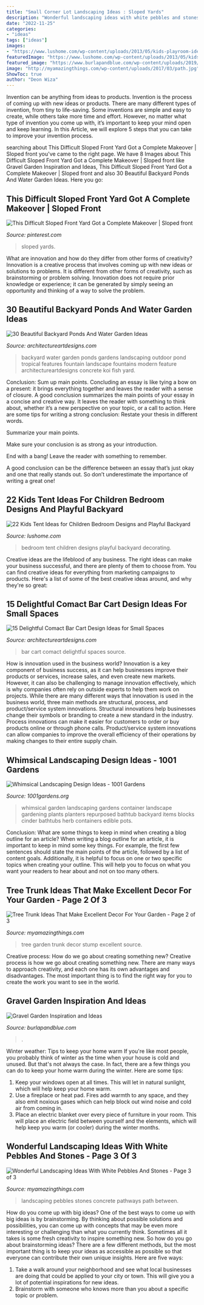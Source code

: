 ```yaml
---
title: "Small Corner Lot Landscaping Ideas : Sloped Yards"
description: "Wonderful landscaping ideas with white pebbles and stones"
date: "2022-11-25"
categories:
- "ideas"
tags: ["ideas"]
images:
- "https://www.lushome.com/wp-content/uploads/2013/05/kids-playroom-ideas-tents-children-bedroom-16.jpg"
featuredImage: "https://www.lushome.com/wp-content/uploads/2013/05/kids-playroom-ideas-tents-children-bedroom-16.jpg"
featured_image: "https://www.burlapandblue.com/wp-content/uploads/2019/09/✔-62-Cool-and-Beautiful-Front-Yard-Landscaping-Ideas-62.jpg"
image: "http://myamazingthings.com/wp-content/uploads/2017/03/path.jpg"
ShowToc: true
author: "Deon Wiza"
---
```



Invention can be anything from ideas to products.
Invention is the process of coming up with new ideas or products. There are many different types of invention, from tiny to life-saving. Some inventions are simple and easy to create, while others take more time and effort. However, no matter what type of invention you come up with, it’s important to keep your mind open and keep learning. In this Article, we will explore 5 steps that you can take to improve your invention process.

	

		
searching about This Difficult Sloped Front Yard Got a Complete Makeover | Sloped front you've came to the right page. We have 8 Images about This Difficult Sloped Front Yard Got a Complete Makeover | Sloped front like Gravel Garden Inspiration and Ideas, This Difficult Sloped Front Yard Got a Complete Makeover | Sloped front and also 30 Beautiful Backyard Ponds And Water Garden Ideas. Here you go:
		
    
## This Difficult Sloped Front Yard Got A Complete Makeover | Sloped Front

<img loading=lazy src="https://i.pinimg.com/736x/31/04/a7/3104a798540cc6fbb13138e79c5221d7.jpg" onerror="this.onerror=null;this.src='https://tse2.mm.bing.net/th?id=OIP.q-ph-FbBuzc9vE1VIPOc9QHaJ3&amp;pid=15.1';" alt="This Difficult Sloped Front Yard Got a Complete Makeover | Sloped front">

_Source: pinterest.com_

>sloped yards. 

	

What are innovation and how do they differ from other forms of creativity?
Innovation is a creative process that involves coming up with new ideas or solutions to problems. It is different from other forms of creativity, such as brainstorming or problem solving. Innovation does not require prior knowledge or experience; it can be generated by simply seeing an opportunity and thinking of a way to solve the problem.

    
## 30 Beautiful Backyard Ponds And Water Garden Ideas

<img loading=lazy src="http://www.architectureartdesigns.com/wp-content/uploads/2013/04/Backyard-ArchitectureArtDesigns-4.jpg" onerror="this.onerror=null;this.src='https://tse4.mm.bing.net/th?id=OIP.pTQD_cy7exuwIXpbB3XA8AHaLH&amp;pid=15.1';" alt="30 Beautiful Backyard Ponds And Water Garden Ideas">

_Source: architectureartdesigns.com_

>backyard water garden ponds gardens landscaping outdoor pond tropical features fountain landscape fountains modern feature architectureartdesigns concrete koi fish yard. 

	

Conclusion: Sum up main points.
Concluding an essay is like tying a bow on a present: it brings everything together and leaves the reader with a sense of closure. A good conclusion summarizes the main points of your essay in a concise and creative way. It leaves the reader with something to think about, whether it’s a new perspective on your topic, or a call to action. Here are some tips for writing a strong conclusion:
 Restate your thesis in different words.

Summarize your main points.

Make sure your conclusion is as strong as your introduction.

End with a bang! Leave the reader with something to remember.

A good conclusion can be the difference between an essay that’s just okay and one that really stands out. So don’t underestimate the importance of writing a great one!

    
## 22 Kids Tent Ideas For Children Bedroom Designs And Playful Backyard

<img loading=lazy src="https://www.lushome.com/wp-content/uploads/2013/05/kids-playroom-ideas-tents-children-bedroom-16.jpg" onerror="this.onerror=null;this.src='https://tse3.mm.bing.net/th?id=OIP.qo917VrVTGVjl0LJkXFLHAAAAA&amp;pid=15.1';" alt="22 Kids Tent Ideas for Children Bedroom Designs and Playful Backyard">

_Source: lushome.com_

>bedroom tent children designs playful backyard decorating. 

	

Creative ideas are the lifeblood of any business. The right ideas can make your business successful, and there are plenty of them to choose from. You can find creative ideas for everything from marketing campaigns to products. Here's a list of some of the best creative ideas around, and why they're so great: 

    
## 15 Delightful Comact Bar Cart Design Ideas For Small Spaces

<img loading=lazy src="http://www.architectureartdesigns.com/wp-content/uploads/2015/01/842.jpg" onerror="this.onerror=null;this.src='https://tse3.mm.bing.net/th?id=OIP.cAtT5l254mXERev5_LJPxgHaJ3&amp;pid=15.1';" alt="15 Delightful Comact Bar Cart Design Ideas for Small Spaces">

_Source: architectureartdesigns.com_

>bar cart comact delightful spaces source. 

	

How is innovation used in the business world?
Innovation is a key component of business success, as it can help businesses improve their products or services, increase sales, and even create new markets. However, it can also be challenging to manage innovation effectively, which is why companies often rely on outside experts to help them work on projects. 
While there are many different ways that innovation is used in the business world, three main methods are structural, process, and product/service system innovations. Structural innovations help businesses change their symbols or branding to create a new standard in the industry. Process innovations can make it easier for customers to order or buy products online or through phone calls. Product/service system innovations can allow companies to improve the overall efficiency of their operations by making changes to their entire supply chain.

    
## Whimsical Landscaping Design Ideas - 1001 Gardens

<img loading=lazy src="https://www.1001gardens.org/wp-content/uploads/2014/08/whimsical2.jpg" onerror="this.onerror=null;this.src='https://tse1.mm.bing.net/th?id=OIP.TFdEJ0368r5dBmQCdnwkAQHaJ3&amp;pid=15.1';" alt="Whimsical Landscaping Design Ideas - 1001 Gardens">

_Source: 1001gardens.org_

>whimsical garden landscaping gardens container landscape gardening plants planters repurposed bathtub backyard items blocks cinder bathtubs herb containers edible pots. 

	

Conclusion: What are some things to keep in mind when creating a blog outline for an article?
When writing a blog outline for an article, it is important to keep in mind some key things. For example, the first few sentences should state the main points of the article, followed by a list of content goals. Additionally, it is helpful to focus on one or two specific topics when creating your outline. This will help you to focus on what you want your readers to hear about and not on too many others.

    
## Tree Trunk Ideas That Make Excellent Decor For Your Garden - Page 2 Of 3

<img loading=lazy src="http://myamazingthings.com/wp-content/uploads/2017/08/tree-stump-ideas-12.jpg" onerror="this.onerror=null;this.src='https://tse3.mm.bing.net/th?id=OIP.TucIk3LJ-UGQmZ5tR0-zUQHaJ4&amp;pid=15.1';" alt="Tree Trunk Ideas That Make Excellent Decor For Your Garden - Page 2 of 3">

_Source: myamazingthings.com_

>tree garden trunk decor stump excellent source. 

	

Creative process: How do we go about creating something new?
Creative process is how we go about creating something new. There are many ways to approach creativity, and each one has its own advantages and disadvantages. The most important thing is to find the right way for you to create the work you want to see in the world.

    
## Gravel Garden Inspiration And Ideas

<img loading=lazy src="https://www.burlapandblue.com/wp-content/uploads/2019/09/✔-62-Cool-and-Beautiful-Front-Yard-Landscaping-Ideas-62.jpg" onerror="this.onerror=null;this.src='https://tse2.mm.bing.net/th?id=OIP.R5TvXlG9RHpMYk0t_ddlLgHaKL&amp;pid=15.1';" alt="Gravel Garden Inspiration and Ideas">

_Source: burlapandblue.com_

>. 

	

Winter weather: Tips to keep your home warm
If you're like most people, you probably think of winter as the time when your house is cold and unused. But that's not always the case. In fact, there are a few things you can do to keep your home warm during the winter. Here are some tips:
1) Keep your windows open at all times. This will let in natural sunlight, which will help keep your home warm.
2) Use a fireplace or heat pad. Fires add warmth to any space, and they also emit noxious gases which can help block out wind noise and cold air from coming in.
3) Place an electric blanket over every piece of furniture in your room. This will place an electric field between yourself and the elements, which will help keep you warm (or cooler) during the winter months.

    
## Wonderful Landscaping Ideas With White Pebbles And Stones - Page 3 Of 3

<img loading=lazy src="http://myamazingthings.com/wp-content/uploads/2017/03/path.jpg" onerror="this.onerror=null;this.src='https://tse3.mm.bing.net/th?id=OIP.JI40F9dl4A3Y2w14ZxKyXQHaFj&amp;pid=15.1';" alt="Wonderful Landscaping Ideas With White Pebbles And Stones - Page 3 of 3">

_Source: myamazingthings.com_

>landscaping pebbles stones concrete pathways path between. 

	

How do you come up with big ideas?
One of the best ways to come up with big ideas is by brainstorming. By thinking about possible solutions and possibilities, you can come up with concepts that may be even more interesting or challenging than what you currently think. Sometimes all it takes is some fresh creativity to inspire something new. So how do you go about brainstorming ideas? There are a few different methods, but the most important thing is to keep your ideas as accessible as possible so that everyone can contribute their own unique insights. Here are five ways: 
1) Take a walk around your neighborhood and see what local businesses are doing that could be applied to your city or town. This will give you a lot of potential inspirations for new ideas. 
2) Brainstorm with someone who knows more than you about a specific topic or problem.

